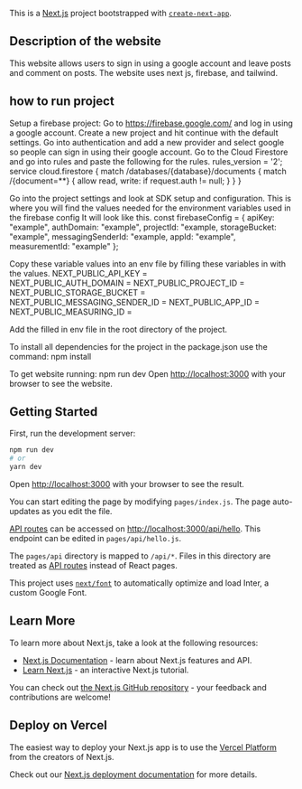 This is a [Next.js](https://nextjs.org/) project bootstrapped with [`create-next-app`](https://github.com/vercel/next.js/tree/canary/packages/create-next-app).

## Description of the website

This website allows users to sign in using a google account and leave posts and comment on posts.
The website uses next js, firebase, and tailwind.

## how to run project

Setup a firebase project:
Go to https://firebase.google.com/ and log in using a google account.
Create a new project and hit continue with the default settings.
Go into authentication and add a new provider and select google so people can sign in using their google account.
Go to the Cloud Firestore and go into rules and paste the following for the rules.
rules_version = '2';
service cloud.firestore {
match /databases/{database}/documents {
match /{document=\*\*} {
allow read, write: if request.auth != null;
}
}
}

Go into the project settings and look at SDK setup and configuration.
This is where you will find the values needed for the environment variables used in the firebase config
It will look like this.
const firebaseConfig = {
apiKey: "example",
authDomain: "example",
projectId: "example,
storageBucket: "example",
messagingSenderId: "example,
appId: "example",
measurementId: "example"
};

Copy these variable values into an env file by filling these variables in with the values.
NEXT_PUBLIC_API_KEY =  
NEXT_PUBLIC_AUTH_DOMAIN =
NEXT_PUBLIC_PROJECT_ID =
NEXT_PUBLIC_STORAGE_BUCKET =
NEXT_PUBLIC_MESSAGING_SENDER_ID =
NEXT_PUBLIC_APP_ID =
NEXT_PUBLIC_MEASURING_ID =

Add the filled in env file in the root directory of the project.

To install all dependencies for the project in the package.json use the command:
npm install

To get website running:
npm run dev
Open [http://localhost:3000](http://localhost:3000) with your browser to see the website.

## Getting Started

First, run the development server:

```bash
npm run dev
# or
yarn dev
```

Open [http://localhost:3000](http://localhost:3000) with your browser to see the result.

You can start editing the page by modifying `pages/index.js`. The page auto-updates as you edit the file.

[API routes](https://nextjs.org/docs/api-routes/introduction) can be accessed on [http://localhost:3000/api/hello](http://localhost:3000/api/hello). This endpoint can be edited in `pages/api/hello.js`.

The `pages/api` directory is mapped to `/api/*`. Files in this directory are treated as [API routes](https://nextjs.org/docs/api-routes/introduction) instead of React pages.

This project uses [`next/font`](https://nextjs.org/docs/basic-features/font-optimization) to automatically optimize and load Inter, a custom Google Font.

## Learn More

To learn more about Next.js, take a look at the following resources:

- [Next.js Documentation](https://nextjs.org/docs) - learn about Next.js features and API.
- [Learn Next.js](https://nextjs.org/learn) - an interactive Next.js tutorial.

You can check out [the Next.js GitHub repository](https://github.com/vercel/next.js/) - your feedback and contributions are welcome!

## Deploy on Vercel

The easiest way to deploy your Next.js app is to use the [Vercel Platform](https://vercel.com/new?utm_medium=default-template&filter=next.js&utm_source=create-next-app&utm_campaign=create-next-app-readme) from the creators of Next.js.

Check out our [Next.js deployment documentation](https://nextjs.org/docs/deployment) for more details.
